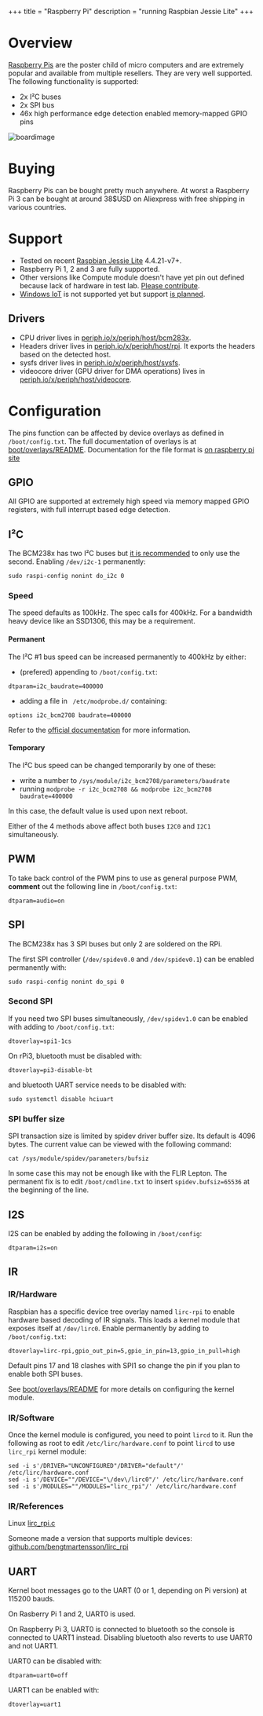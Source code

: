 +++
title = "Raspberry Pi"
description = "running Raspbian Jessie Lite"
+++

# Overview

[Raspberry Pis](https://raspberrypi.org/) are the poster child of micro
computers and are extremely popular and available from multiple resellers. They
are very well supported. The following functionality is supported:

- 2x I²C buses
- 2x SPI bus
- 46x high performance edge detection enabled memory-mapped GPIO pins

![boardimage](https://raw.githubusercontent.com/periph/website/master/site/static/img/raspberrypi3.jpg)


# Buying

Raspberry Pis can be bought pretty much anywhere. At worst a Raspberry Pi 3 can
be bought at around 38$USD on Aliexpress with free shipping in various
countries.


# Support

- Tested on recent [Raspbian Jessie
  Lite](https://www.raspberrypi.org/downloads/raspbian/) 4.4.21-v7+.
- Raspberry Pi 1, 2 and 3 are fully supported.
- Other versions like Compute module doesn't have yet pin out defined because
  lack of hardware in test lab. [Please contribute](/project/contributing/).
- [Windows IoT](https://developer.microsoft.com/windows/iot) is not supported
  yet but support [is planned](https://github.com/google/periph/issues/114).


## Drivers

- CPU driver lives in
  [periph.io/x/periph/host/bcm283x](https://periph.io/x/periph/host/bcm283x).
- Headers driver lives in
  [periph.io/x/periph/host/rpi](https://periph.io/x/periph/host/rpi). It exports
  the headers based on the detected host.
- sysfs driver lives in
  [periph.io/x/periph/host/sysfs](https://periph.io/x/periph/host/sysfs).
- videocore driver (GPU driver for DMA operations) lives in
  [periph.io/x/periph/host/videocore](https://periph.io/x/periph/host/videocore).


# Configuration

The pins function can be affected by device overlays as defined in
`/boot/config.txt`. The full documentation of overlays is at
[boot/overlays/README](https://github.com/raspberrypi/firmware/blob/master/boot/overlays/README).
Documentation for the file format is [on raspberry pi
site](https://www.raspberrypi.org/documentation/configuration/device-tree.md#part3)


## GPIO

All GPIO are supported at extremely high speed via memory mapped GPIO registers,
with full interrupt based edge detection.


## I²C

The BCM238x has two I²C buses but [it is
recommended](https://github.com/raspberrypi/hats) to only use the second.
Enabling `/dev/i2c-1` permanently:
```
sudo raspi-config nonint do_i2c 0
```

### Speed

The speed defaults as 100kHz. The spec calls for 400kHz. For a bandwidth heavy
device like an SSD1306, this may be a requirement.


#### Permanent

The I²C #1 bus speed can be increased permanently to 400kHz by either:

- (prefered) appending to `/boot/config.txt`:
```
dtparam=i2c_baudrate=400000
```
- adding a file in ` /etc/modprobe.d/` containing:
```
options i2c_bcm2708 baudrate=400000
```

Refer to the [official
documentation](https://www.raspberrypi.org/documentation/configuration/device-tree.md#part3.3)
for more information.


#### Temporary

The I²C bus speed can be changed temporarily by one of these:

- write a number to `/sys/module/i2c_bcm2708/parameters/baudrate`
- running `modprobe -r i2c_bcm2708 && modprobe i2c_bcm2708 baudrate=400000`

In this case, the default value is used upon next reboot.

Either of the 4 methods above affect both buses `I2C0` and `I2C1`
simultaneously.


## PWM

To take back control of the PWM pins to use as general purpose PWM, **comment**
out the following line in `/boot/config.txt`:
```
dtparam=audio=on
```


## SPI

The BCM238x has 3 SPI buses but only 2 are soldered on the RPi.

The first SPI controller (`/dev/spidev0.0` and `/dev/spidev0.1`) can be enabled
permanently with:
```
sudo raspi-config nonint do_spi 0
```


### Second SPI

If you need two SPI buses simultaneously, `/dev/spidev1.0` can be enabled with
adding to `/boot/config.txt`:
```
dtoverlay=spi1-1cs
```

On rPi3, bluetooth must be disabled with:
```
dtoverlay=pi3-disable-bt
```

and bluetooth UART service needs to be disabled with:
```
sudo systemctl disable hciuart
```


### SPI buffer size

SPI transaction size is limited by spidev driver buffer size. Its default is
4096 bytes. The current value can be viewed with the following command:
```
cat /sys/module/spidev/parameters/bufsiz
```

In some case this may not be enough like with the FLIR Lepton. The permanent fix
is to edit `/boot/cmdline.txt` to insert `spidev.bufsiz=65536` at the beginning
of the line.


## I2S

I2S can be enabled by adding the following in `/boot/config`:
```
dtparam=i2s=on
```


## IR

### IR/Hardware

Raspbian has a specific device tree overlay named `lirc-rpi` to enable
hardware based decoding of IR signals. This loads a kernel module that
exposes itself at `/dev/lirc0`. Enable permanently by adding to
`/boot/config.txt`:
```
dtoverlay=lirc-rpi,gpio_out_pin=5,gpio_in_pin=13,gpio_in_pull=high
```

Default pins 17 and 18 clashes with SPI1 so change the pin if you plan to
enable both SPI buses.

See
[boot/overlays/README](https://github.com/raspberrypi/firmware/blob/master/boot/overlays/README)
for more details on configuring the kernel module.


### IR/Software

Once the kernel module is configured, you need to point `lircd` to it. Run the
following as root to edit `/etc/lirc/hardware.conf` to point `lircd` to use
`lirc_rpi` kernel module:

```
sed -i s'/DRIVER="UNCONFIGURED"/DRIVER="default"/' /etc/lirc/hardware.conf
sed -i s'/DEVICE=""/DEVICE="\/dev\/lirc0"/' /etc/lirc/hardware.conf
sed -i s'/MODULES=""/MODULES="lirc_rpi"/' /etc/lirc/hardware.conf
```

### IR/References

Linux [lirc_rpi.c](https://github.com/raspberrypi/linux/blob/rpi-4.8.y/drivers/staging/media/lirc/lirc_rpi.c)

Someone made a version that supports multiple devices:
[github.com/bengtmartensson/lirc_rpi](https://github.com/bengtmartensson/lirc_rpi)


## UART

Kernel boot messages go to the UART (0 or 1, depending on Pi version) at
115200 bauds.

On Rasberry Pi 1 and 2, UART0 is used.

On Raspberry Pi 3, UART0 is connected to bluetooth so the console is
connected to UART1 instead. Disabling bluetooth also reverts to use UART0
and not UART1.

UART0 can be disabled with:
```
dtparam=uart0=off
```

UART1 can be enabled with:
```
dtoverlay=uart1
```
